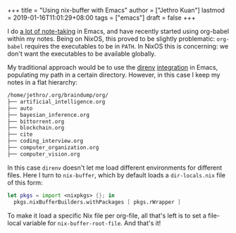 +++
title = "Using nix-buffer with Emacs"
author = ["Jethro Kuan"]
lastmod = 2019-01-16T11:01:29+08:00
tags = ["emacs"]
draft = false
+++

I do [a lot of note-taking](https://braindump.jethrokuan.com/) in Emacs, and have recently started using
org-babel within my notes. Being on NixOS, this proved to be slightly
problematic: `org-babel` requires the executables to be in `PATH`. In
NixOS this is concerning: we don't want the executables to be
available globally.

My traditional approach would be to use the [direnv](https://direnv.net/) [integration](https://github.com/shosti/direnv-mode) in
Emacs, populating my path in a certain directory. However, in this
case I keep my notes in a flat hierarchy:

```org
/home/jethro/.org/braindump/org/
├── artificial_intelligence.org
├── auto
├── bayesian_inference.org
├── bittorrent.org
├── blockchain.org
├── cite
├── coding_interview.org
├── computer_organization.org
├── computer_vision.org
```

In this case `direnv` doesn't let me load different environments for
different files. Here I turn to `nix-buffer`, which by default loads a
`dir-locals.nix` file of this form:

```nix
let pkgs = import <nixpkgs> {}; in
  pkgs.nixBufferBuilders.withPackages [ pkgs.rWrapper ]
```

To make it load a specific Nix file per org-file, all that's left is
to set a file-local variable for `nix-buffer-root-file`. And that's it!
